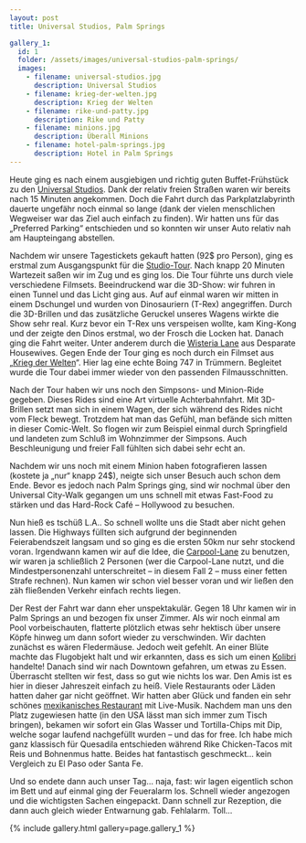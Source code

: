 ```yaml
---
layout: post
title: Universal Studios, Palm Springs

gallery_1:
  id: 1
  folder: /assets/images/universal-studios-palm-springs/
  images:
    - filename: universal-studios.jpg
      description: Universal Studios
    - filename: krieg-der-welten.jpg
      description: Krieg der Welten
    - filename: rike-und-patty.jpg
      description: Rike und Patty
    - filename: minions.jpg
      description: Überall Minions
    - filename: hotel-palm-springs.jpg
      description: Hotel in Palm Springs
---
```


Heute ging es nach einem ausgiebigen und richtig guten Buffet-Frühstück zu den [Universal Studios][universalstudios]. Dank der relativ freien Straßen waren wir bereits nach 15 Minuten angekommen. Doch die Fahrt durch das Parkplatzlabyrinth dauerte ungefähr noch einmal so lange (dank der vielen menschlichen Wegweiser war das Ziel auch einfach zu finden). Wir hatten uns für das „Preferred Parking“ entschieden und so konnten wir unser Auto relativ nah am Haupteingang abstellen.

Nachdem wir unsere Tagestickets gekauft hatten (92\$ pro Person), ging es erstmal zum Ausgangspunkt für die [Studio-Tour][studio-tour]. Nach knapp 20 Minuten Wartezeit saßen wir im Zug und es ging los. Die Tour führte uns durch viele verschiedene Filmsets. Beeindruckend war die 3D-Show: wir fuhren in einen Tunnel und das Licht ging aus. Auf auf einmal waren wir mitten in einem Dschungel und wurden von Dinosauriern (T-Rex) angegriffen. Durch die 3D-Brillen und das zusätzliche Geruckel unseres Wagens wirkte die Show sehr real. Kurz bevor ein T-Rex uns verspeisen wollte, kam King-Kong und der zeigte den Dinos erstmal, wo der Frosch die Locken hat.
Danach ging die Fahrt weiter. Unter anderem durch die [Wisteria Lane][wisteria-lane] aus Desparate Housewives. Gegen Ende der Tour ging es noch durch ein Filmset aus „[Krieg der Welten][krieg-der-welten]“. Hier lag eine echte Boing 747 in Trümmern. Begleitet wurde die Tour dabei immer wieder von den passenden Filmausschnitten.

Nach der Tour haben wir uns noch den Simpsons- und Minion-Ride gegeben. Dieses Rides sind eine Art virtuelle Achterbahnfahrt. Mit 3D-Brillen setzt man sich in einem Wagen, der sich während des Rides nicht vom Fleck bewegt. Trotzdem hat man das Gefühl, man befände sich mitten in dieser Comic-Welt. So flogen wir zum Beispiel einmal durch Springfield und landeten zum Schluß im Wohnzimmer der Simpsons. Auch Beschleunigung und freier Fall fühlten sich dabei sehr echt an.

Nachdem wir uns noch mit einem Minion haben fotografieren lassen (kostete ja „nur“ knapp 24\$), neigte sich unser Besuch auch schon dem Ende. Bevor es jedoch nach Palm Springs ging, sind wir nochmal über den Universal City-Walk gegangen um uns schnell mit etwas Fast-Food zu stärken und das Hard-Rock Café – Hollywood zu besuchen.

Nun hieß es tschüß L.A.. So schnell wollte uns die Stadt aber nicht gehen lassen. Die Highways füllten sich aufgrund der beginnenden Feierabendszeit langsam und so ging es die ersten 50km nur sehr stockend voran. Irgendwann kamen wir auf die Idee, die [Carpool-Lane][carpool-lane] zu benutzen, wir waren ja schließlich 2 Personen (wer die Carpool-Lane nutzt, und die Mindestpersonenzahl unterschreitet – in diesem Fall 2 – muss einer fetten Strafe rechnen). Nun kamen wir schon viel besser voran und wir ließen den zäh fließenden Verkehr einfach rechts liegen.

Der Rest der Fahrt war dann eher unspektakulär. Gegen 18 Uhr kamen wir in Palm Springs an und bezogen fix unser Zimmer. Als wir noch einmal am Pool vorbeischauten, flatterte plötzlich etwas sehr hektisch über unsere Köpfe hinweg um dann sofort wieder zu verschwinden. Wir dachten zunächst es wären Fledermäuse. Jedoch weit gefehlt. An einer Blüte machte das Flugobjekt halt und wir erkannten, dass es sich um einen [Kolibri][kolibri] handelte! Danach sind wir nach Downtown gefahren, um etwas zu Essen. Überrascht stellten wir fest, dass so gut wie nichts los war. Den Amis ist es hier in dieser Jahreszeit einfach zu heiß. Viele Restaurants oder Läden hatten daher gar nicht geöffnet. Wir hatten aber Glück und fanden ein sehr schönes [mexikanisches Restaurant][las-casuelas-terraza] mit Live-Musik. Nachdem man uns den Platz zugewiesen hatte (in den USA lässt man sich immer zum Tisch bringen), bekamen wir sofort ein Glas Wasser und Tortilla-Chips mit Dip, welche sogar laufend nachgefüllt wurden – und das for free. Ich habe mich ganz klassisch für Quesadila entschieden während Rike Chicken-Tacos mit Reis und Bohnenmus hatte. Beides hat fantastisch geschmeckt… kein Vergleich zu El Paso oder Santa Fe.

Und so endete dann auch unser Tag… naja, fast: wir lagen eigentlich schon im Bett und auf einmal ging der Feueralarm los. Schnell wieder angezogen und die wichtigsten Sachen eingepackt. Dann schnell zur Rezeption, die dann auch gleich wieder Entwarnung gab. Fehlalarm. Toll…

{% include gallery.html gallery=page.gallery_1 %}

[universalstudios]: https://www.universalstudioshollywood.com/web/en/us
[studio-tour]: https://www.universalstudioshollywood.com/web/en/us/things-to-do/rides-and-attractions/the-world-famous-studio-tour
[wisteria-lane]: https://en.wikipedia.org/wiki/Wisteria_Lane
[krieg-der-welten]: https://www.imdb.com/title/tt0407304/?ref_=fn_al_tt_1
[carpool-lane]: https://de.wikipedia.org/wiki/High-occupancy_vehicle_lane
[kolibri]: https://de.wikipedia.org/wiki/Kolibris
[las-casuelas-terraza]: https://de.foursquare.com/v/las-casuelas-terraza/4ae28521f964a520d68e21e3
